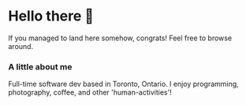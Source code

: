 # Hello there 👋

If you managed to land here somehow, congrats! Feel free to browse around.

### A little about me

Full-time software dev based in Toronto, Ontario.
I enjoy programming, photography, coffee, and other 'human-activities'!
